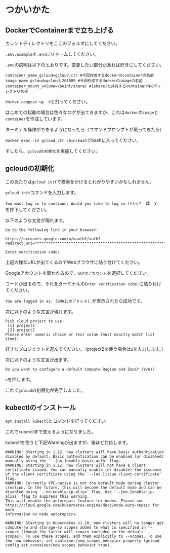 # つかいかた

## DockerでContainerまで立ち上げる
カレントディレクトリをここのフォルダにしてください。

`.env.example`を`.env`にリネームしてください。

`.env`の説明は以下のとおりです。変更したい部分があれば好きにしてください。

```
container_name_gcloud=gcloud_ctr #今回作成するdockerのcontainerの名前
image_name_gcloud=gcloud:201809 #今回作成するdockerのimageの名前
container_mount_volume=/point/share/ #[share]と共有するcontainer内のディレクトリ名称
```

`docker-compose up -d`と打ってください。

はじめての起動の場合は色々なログが出てきますが、これは`docker`の`image`と`container`を作成しています。

ターミナル操作ができるようになったら（コマンドプロンプトが戻ってきたら）

`docker exec -it gcloud_ctr /bin/bash`でbashに入ってください。

そしたら、`gcloudの初期化`を実施してください。

## gcloudの初期化

このあたりは`gcloud init`で検索をかけるとわかりやすいかもしれません。

`gcloud init`コマンドを入力します。

`You must log in to continue. Would you like to log in (Y/n)?`　は　`Y`　を押下してください。

以下のような文言が現れます。
```
Go to the following link in your browser:

https://accounts.google.com/o/oauth2/auth?redirect_uri=*******************************************************************************************************************************************************************************************************************************************************************************************************************************************************************************************************************************

Enter verification code:
```

上記の様なURLが出てくるのでWebブラウザに貼り付けてください。

Googleアカウントを聞かれるので、`GCPのアカウント`を選択してください。

コードが出るので、それをターミナルの`Enter verification code:`に貼り付けてください。

`You are logged in as: [GMAILのアドレス].`が表示されたら成功です。

次に以下のような文言が現れます。

```
Pick cloud project to use:
 [1] project1
 [2] project2
Please enter numeric choice or text value (must exactly match list
item):
```

好きなプロジェクトを選んでください。（project2を使う場合は`2`を入力します。)

次に以下のような文言が出ます。

```
Do you want to configure a default Compute Region and Zone? (Y/n)?
```

`n`を押します。

これで`gcloud`の初期化が完了しました。

## kubectlのインストール

`apt install kubectl`とコマンドを打ってください。

これでkubectlまで使えるようになりました。

kubectlを使うと下記Warningが出ますが、後ほど対応します。

```
WARNING: Starting in 1.12, new clusters will have basic authentication disabled by default. Basic authentication can be enabled (or disabled) manually using the `--[no-]enable-basic-auth` flag.
WARNING: Starting in 1.12, new clusters will not have a client certificate issued. You can manually enable (or disable) the issuance of the client certificate using the `--[no-]issue-client-certificate` flag.
WARNING: Currently VPC-native is not the default mode during cluster creation. In the future, this will become the default mode and can be disabled using `--no-enable-ip-alias` flag. Use `--[no-]enable-ip-alias` flag to suppress this warning.
This will enable the autorepair feature for nodes. Please see
https://cloud.google.com/kubernetes-engine/docs/node-auto-repair for more
information on node autorepairs.

WARNING: Starting in Kubernetes v1.10, new clusters will no longer get compute-rw and storage-ro scopes added to what is specified in --scopes (though the latter will remain included in the default --scopes). To use these scopes, add them explicitly to --scopes. To use the new behavior, set container/new_scopes_behavior property (gcloud config set container/new_scopes_behavior true).
```
